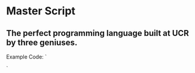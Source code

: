 # Master Script
## The perfect programming language built at UCR by three geniuses.

Example Code:
`
  
`
